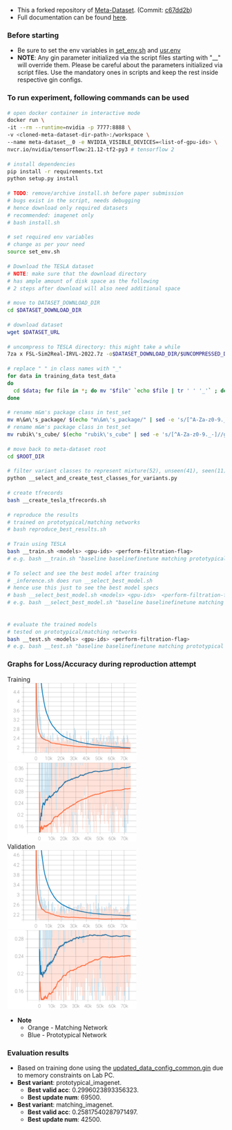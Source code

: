 - This a forked repository of [Meta-Dataset](https://github.com/google-research/meta-dataset/). (Commit: [c67dd2b](https://github.com/google-research/meta-dataset/commit/c67dd2bb66fb2a4ce7e4e9906878e13d9b851eb5))
- Full documentation can be found [here](README-original.md).

### Before starting
  - Be sure to set the env variables in [set_env.sh](set_env.sh) and [usr.env](usr.env)
  - **NOTE**: Any gin parameter initialized via the script files starting with "__" will override them. Please be careful about the parameters initialized via script files. Use the mandatory ones in scripts and keep the rest inside respective gin configs.

### To run experiment, following commands can be used
```bash
# open docker container in interactive mode
docker run \
-it --rm --runtime=nvidia -p 7777:8888 \
-v <cloned-meta-dataset-dir-path>:/workspace \
--name meta-dataset__0 -e NVIDIA_VISIBLE_DEVICES=<list-of-gpu-ids> \
nvcr.io/nvidia/tensorflow:21.12-tf2-py3 # tensorflow 2

# install dependencies
pip install -r requirements.txt
python setup.py install

# TODO: remove/archive install.sh before paper submission
# bugs exist in the script, needs debugging
# hence download only required datasets
# recommended: imagenet only
# bash install.sh

# set required env variables
# change as per your need
source set_env.sh

# Download the TESLA dataset
# NOTE: make sure that the download directory
# has ample amount of disk space as the following
# 2 steps after download will also need additional space

# move to DATASET_DOWNLOAD_DIR
cd $DATASET_DOWNLOAD_DIR

# download dataset
wget $DATASET_URL

# uncompress to TESLA directory: this might take a while
7za x FSL-Sim2Real-IRVL-2022.7z -o$DATASET_DOWNLOAD_DIR/$UNCOMPRESSED_DATASET_DIR_NAME

# replace " " in class names with "_"
for data in training_data test_data
do
  cd $data; for file in *; do mv "$file" `echo $file | tr ' ' '_'` ; done; cd ..
done

# rename m&m's package class in test_set
mv m\&m\'s_package/ $(echo "m\&m\'s_package/" | sed -e 's/[^A-Za-z0-9._-]//g')
# rename m&m's package class in test_set
mv rubik\'s_cube/ $(echo "rubik\'s_cube" | sed -e 's/[^A-Za-z0-9._-]//g')

# move back to meta-dataset root
cd $ROOT_DIR

# filter variant classes to represent mixture(52), unseen(41), seen(11)
python __select_and_create_test_classes_for_variants.py

# create tfrecords
bash __create_tesla_tfrecords.sh

# reproduce the results
# trained on prototypical/matching networks
# bash reproduce_best_results.sh

# Train using TESLA
bash __train.sh <models> <gpu-ids> <perform-filtration-flag>
# e.g. bash __train.sh "baseline baselinefinetune matching prototypical maml maml_init_with_proto" "0" "True/False"

# To select and see the best model after training
# _inference.sh does run __select_best_model.sh
# hence use this just to see the best model specs
# bash __select_best_model.sh <models> <gpu-ids>  <perform-filtration-flag> #uncomment this
# e.g. bash __select_best_model.sh "baseline baselinefinetune matching prototypical maml maml_init_with_proto" "0" "True/False"


# evaluate the trained models
# tested on prototypical/matching networks
bash __test.sh <models> <gpu-ids> <perform-filtration-flag>
# e.g. bash __test.sh "baseline baselinefinetune matching prototypical maml maml_init_with_proto" "0" "True/False"
```

### Graphs for Loss/Accuracy during reproduction attempt
Training <br>
<img src="./img/train_1_loss.svg" alt="Train-Loss" width="300"/><img src="./img/train_1_acc.svg" alt="Train-Accuracy" width="300"/><br>
Validation <br>
  <img src="./img/valid_1_loss.svg" alt="Valid-Loss" width="300"/><img src="./img/valid_1_acc.svg" alt="Valid-Accuracy" width="300"/> <br>

- **Note**
  - Orange - Matching Network
  - Blue - Prototypical Network

### Evaluation results
- Based on training done using the [updated_data_config_common.gin](./meta_dataset/learn/gin/setups/data_config_common.gin) due to memory constraints on Lab PC. 
- **Best variant**: prototypical_imagenet. 
  - **Best valid acc**: 0.2996023893356323. 
  - **Best update num**: 69500.
- **Best variant**: matching_imagenet. 
  - **Best valid acc**: 0.25817540287971497. 
  - **Best update num**: 42500. 
